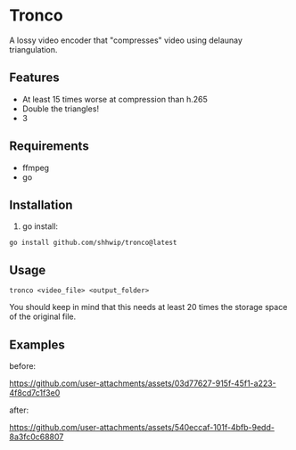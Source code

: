 # Tronco

A lossy video encoder that "compresses" video using delaunay triangulation.


## Features

- At least 15 times worse at compression than h.265
- Double the triangles!
- 3

## Requirements

- ffmpeg
- go

## Installation

1. go install:

`go install github.com/shhwip/tronco@latest`


## Usage

`tronco <video_file> <output_folder>`

You should keep in mind that this needs at least 20 times the storage space of the original file.

## Examples

before:

https://github.com/user-attachments/assets/03d77627-915f-45f1-a223-4f8cd7c1f3e0

after:

https://github.com/user-attachments/assets/540eccaf-101f-4bfb-9edd-8a3fc0c68807



